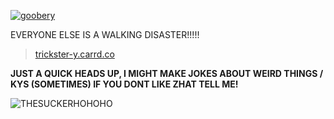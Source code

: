
<a href="https://gifyu.com/image/SC7J5"><img src="https://s13.gifyu.com/images/SC7J5.gif" alt="goobery" border="0" /></a>

EVERYONE ELSE IS A WALKING DISASTER!!!!!

> [trickster-y.carrd.co](https://trickster-y.carrd.co/)

**JUST A QUICK HEADS UP, I MIGHT MAKE JOKES ABOUT WEIRD THINGS / KYS (SOMETIMES) IF YOU DONT LIKE ZHAT TELL ME!**

![THESUCKERHOHOHO](https://64.media.tumblr.com/91545975144066d641d30974d6e8a616/7c4a295d6ac454c5-d2/s250x400/b5a367c7c678c4007cb9da08506066b9e36fcfd5.gifv)
